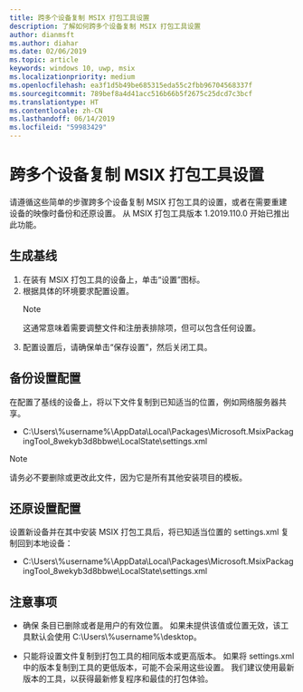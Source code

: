 ```yaml
---
title: 跨多个设备复制 MSIX 打包工具设置
description: 了解如何跨多个设备复制 MSIX 打包工具设置
author: dianmsft
ms.author: diahar
ms.date: 02/06/2019
ms.topic: article
keywords: windows 10, uwp, msix
ms.localizationpriority: medium
ms.openlocfilehash: ea3f1d5b49be685315eda55c2fbb96704568337f
ms.sourcegitcommit: 789bef8a4d41acc516b66b5f2675c25dcd7c3bcf
ms.translationtype: HT
ms.contentlocale: zh-CN
ms.lasthandoff: 06/14/2019
ms.locfileid: "59983429"
---
```

# <a name="duplicate-msix-packaging-tool-settings-across-multiple-devices"></a>跨多个设备复制 MSIX 打包工具设置 

请遵循这些简单的步骤跨多个设备复制 MSIX 打包工具的设置，或者在需要重建设备的映像时备份和还原设置。 从 MSIX 打包工具版本 1.2019.110.0 开始已推出此功能。 

## <a name="build-the-baseline"></a>生成基线

1. 在装有 MSIX 打包工具的设备上，单击“设置”图标。
2. 根据具体的环境要求配置设置。
    > [!NOTE]
    > 这通常意味着需要调整文件和注册表排除项，但可以包含任何设置。
3. 配置设置后，请确保单击“保存设置”，然后关闭工具。  

## <a name="back-up-the-settings-configuration"></a>备份设置配置

在配置了基线的设备上，将以下文件复制到已知适当的位置，例如网络服务器共享。

* C:\Users\\%username%\AppData\Local\Packages\Microsoft.MsixPackagingTool_8wekyb3d8bbwe\LocalState\settings.xml  

> [!NOTE]
> 请务必不要删除或更改此文件，因为它是所有其他安装项目的模板。

## <a name="restore-the-settings-configuration"></a>还原设置配置

设置新设备并在其中安装 MSIX 打包工具后，将已知适当位置的 settings.xml 复制回到本地设备： 

* C:\Users\\%username%\AppData\Local\Packages\Microsoft.MsixPackagingTool_8wekyb3d8bbwe\LocalState\settings.xml 

## <a name="considerations"></a>注意事项

* 确保 <DefaultSaveLocation> 条目已删除或者是用户的有效位置。 如果未提供该值或位置无效，该工具默认会使用 C:\Users\\%username%\desktop。

* 只能将设置文件复制到打包工具的相同版本或更高版本。 如果将 settings.xml 中的版本复制到工具的更低版本，可能不会采用这些设置。 我们建议使用最新版本的工具，以获得最新修复程序和最佳的打包体验。  
